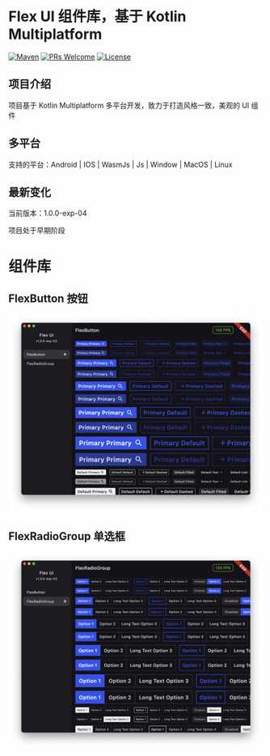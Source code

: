 # Flex UI 组件库，基于 Kotlin Multiplatform

[![Maven](https://img.shields.io/badge/Maven-Central-download.svg)](https://central.sonatype.com/search?q=cn.vividcode.multiplatform:flex-ui)
[![PRs Welcome](https://img.shields.io/badge/PRs-welcome-brightgreen.svg)](https://github.com/vividcodex/flex-ui/blob/master/README.md)
[![License](https://img.shields.io/badge/Apache-2.0-brightgreen.svg)](https://github.com/vividcodex/flex-ui/blob/master/LICENSE-2.0)

## 项目介绍

项目基于 Kotlin Multiplatform 多平台开发，致力于打造风格一致，美观的 UI 组件

## 多平台

支持的平台：Android | IOS | WasmJs | Js | Window | MacOS | Linux

## 最新变化

当前版本：1.0.0-exp-04

项目处于早期阶段

# 组件库

## FlexButton 按钮

![FlexButton.png](image/FlexButton.png)

## FlexRadioGroup 单选框

![FlexRadioGroup.png](image/FlexRadioGroup.png)